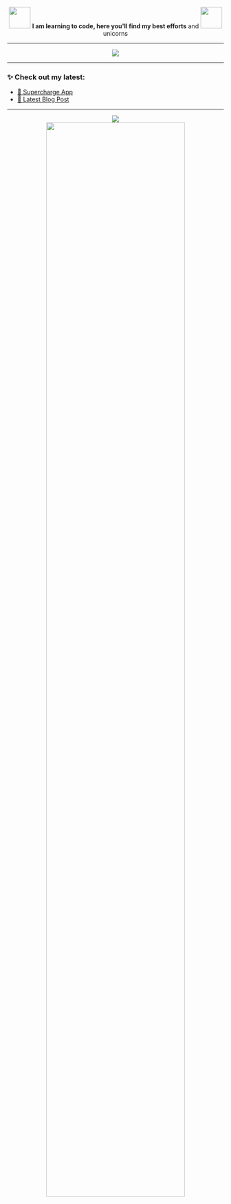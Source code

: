 <p align="center">
  <img src="https://media2.giphy.com/media/v1.Y2lkPTc5MGI3NjExNHd6dmw1djN2cWY5eDNiZGdleDc2eWZpcGhjMmVuamxhc2RldTZ0YiZlcD12MV9pbnRlcm5hbF9naWZfYnlfaWQmY3Q9Zw/cYZkY9HeKgofpQnOUl/giphy.gif" height="50">
  <strong>I am learning to code, here you'll find my best efforts</strong> and <img src="https://your-image-link/unicorn.gif" height="50"> unicorns
</p>

<hr />

<p align="center">
  <img src="https://your-image-link/under-construction.gif" />
</p>

---

### ✨ Check out my latest:

- [🚀 Supercharge App](https://your-app-link)
- [📝 Latest Blog Post](https://your-blog-link)

---

<p align="center">
  <img src="https://your-image-link/hit-counter.gif" />
  <br/>
  <img src="https://your-image-link/flame-bar.gif" width="80%" />
</p>
